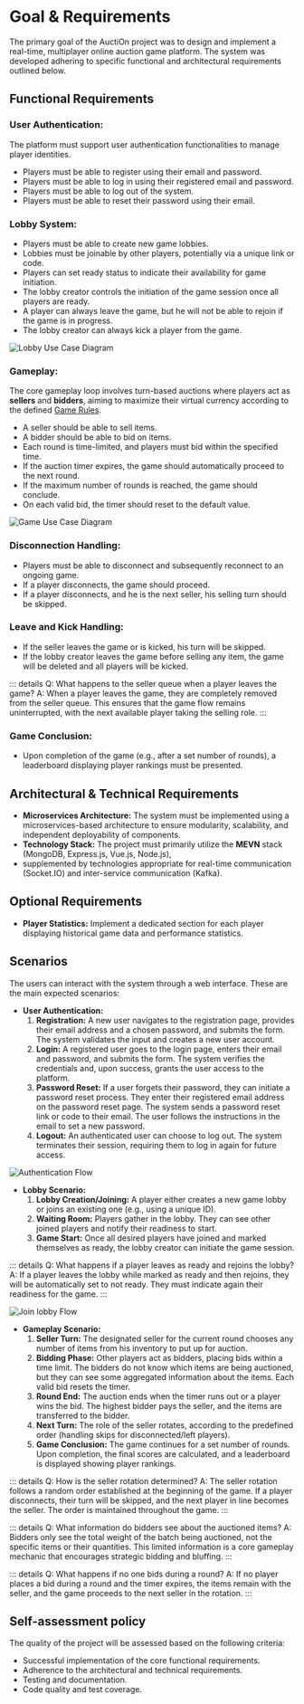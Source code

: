 # Goal & Requirements

The primary goal of the AuctiOn project was to design and implement a real-time,
multiplayer online auction game platform.
The system was developed adhering to specific functional and architectural requirements outlined below.

## Functional Requirements

### User Authentication:

The platform must support user authentication functionalities to
manage player identities.

* Players must be able to register using their email and password.
* Players must be able to log in using their registered email and password.
* Players must be able to log out of the system.
* Players must be able to reset their password using their email.

### Lobby System:

* Players must be able to create new game lobbies.
* Lobbies must be joinable by other players, potentially via a unique link or code.
* Players can set ready status to indicate their availability for game initiation.
* The lobby creator controls the initiation of the game session once all players are ready.
* A player can always leave the game, but he will not be able to rejoin if the game is in progress.
* The lobby creator can always kick a player from the game.

![Lobby Use Case Diagram](./images/LobbyUc.png "Lobby Use Case Diagram")

### Gameplay:

The core gameplay loop involves turn-based auctions where players act as **sellers** and **bidders**,
aiming to maximize their virtual currency according to the defined [Game Rules](../game-rules).

* A seller should be able to sell items.
* A bidder should be able to bid on items.
* Each round is time-limited, and players must bid within the specified time.
* If the auction timer expires, the game should automatically proceed to the next round.
* If the maximum number of rounds is reached, the game should conclude.
* On each valid bid, the timer should reset to the default value.

![Game Use Case Diagram](./images/GameUc.png "Game Use Case Diagram")

### Disconnection Handling:

* Players must be able to disconnect and subsequently reconnect to an ongoing game.
* If a player disconnects, the game should proceed.
* If a player disconnects, and he is the next seller, his selling turn should be skipped.

### Leave and Kick Handling:

* If the seller leaves the game or is kicked, his turn will be skipped.
* If the lobby creator leaves the game before selling any item,
  the game will be deleted and all players will be kicked.

::: details Q: What happens to the seller queue when a player leaves the game?
A: When a player leaves the game, they are completely removed from the seller queue.
This ensures that the game flow remains uninterrupted, with the next available player taking the selling role.
:::

### Game Conclusion:

* Upon completion of the game (e.g., after a set number of rounds),
  a leaderboard displaying player rankings must be presented.

## Architectural & Technical Requirements

* **Microservices Architecture:** The system must be implemented using a microservices-based architecture
  to ensure modularity, scalability, and independent deployability of components.
* **Technology Stack:** The project must primarily utilize the **MEVN** stack (MongoDB, Express.js, Vue.js, Node.js),
* supplemented by technologies appropriate for real-time communication (Socket.IO)
  and inter-service communication (Kafka).

## Optional Requirements

* **Player Statistics:** Implement a dedicated section for each player displaying historical game data and
  performance statistics.

## Scenarios

The users can interact with the system through a web interface. These are the main expected scenarios:

* **User Authentication:**
    1. **Registration:** A new user navigates to the registration page, provides their email address and a chosen
       password, and submits the form.
       The system validates the input and creates a new user account.
    2. **Login:** A registered user goes to the login page, enters their email and password, and submits the form.
       The system verifies the credentials and, upon success, grants the user access to the platform.
    3. **Password Reset:** If a user forgets their password, they can initiate a password reset process.
       They enter their registered email address on the password reset page.
       The system sends a password reset link or code to their email.
       The user follows the instructions in the email to set a new password.
    4. **Logout:** An authenticated user can choose to log out.
       The system terminates their session, requiring them to log in again for future access.

![Authentication Flow](./images/AuthFlow.png "Authentication Flow")

* **Lobby Scenario:**
    1. **Lobby Creation/Joining:** A player either creates a new game lobby or joins an existing one (e.g., using a
       unique ID).
    2. **Waiting Room:** Players gather in the lobby.
       They can see other joined players and notify their readiness to start.
    3. **Game Start:** Once all desired players have joined and marked themselves as ready,
       the lobby creator can initiate the game session.

::: details Q: What happens if a player leaves as ready and rejoins the lobby?
A: If a player leaves the lobby while marked as ready and then rejoins,
they will be automatically set to not ready.
They must indicate again their readiness for the game.
:::

![Join lobby Flow](./images/JoinLobbyFLow.png "Join Lobby Flow")

* **Gameplay Scenario:**
    1. **Seller Turn:** The designated seller for the current round chooses any number of items from his inventory
       to put up for auction.
    2. **Bidding Phase:** Other players act as bidders, placing bids within a time limit.
       The bidders do not know which items are being auctioned, but they can see some aggregated information about the
       items.
       Each valid bid resets the timer.
    3. **Round End:** The auction ends when the timer runs out or a player wins the bid.
       The highest bidder pays the seller, and the items are transferred to the bidder.
    4. **Next Turn:** The role of the seller rotates, according to the predefined order (handling skips for
       disconnected/left players).
    5. **Game Conclusion:** The game continues for a set number of rounds.
       Upon completion, the final scores are calculated, and a leaderboard is displayed showing player rankings.

::: details Q: How is the seller rotation determined?
A: The seller rotation follows a random order established at the beginning of the game.
If a player disconnects, their turn will be skipped, and the next player in line becomes the seller.
The order is maintained throughout the game.
:::

::: details Q: What information do bidders see about the auctioned items?
A: Bidders only see the total weight of the batch being auctioned, not the specific items or their quantities.
This limited information is a core gameplay mechanic that encourages strategic bidding and bluffing.
:::

::: details Q: What happens if no one bids during a round?
A: If no player places a bid during a round and the timer expires,
the items remain with the seller, and the game proceeds to the next seller in the rotation.
:::

## Self-assessment policy

The quality of the project will be assessed based on the following criteria:

- Successful implementation of the core functional requirements.
- Adherence to the architectural and technical requirements.
- Testing and documentation.
- Code quality and test coverage.